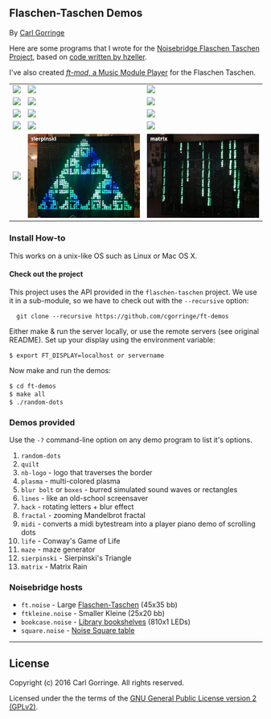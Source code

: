 ## Flaschen-Taschen Demos

By [Carl Gorringe](http://carl.gorringe.org)

Here are some programs that I wrote for the [Noisebridge Flaschen Taschen Project](https://noisebridge.net/wiki/Flaschen_Taschen), based on [code written by hzeller](https://github.com/hzeller/flaschen-taschen).

I've also created [*ft-mod*, a Music Module Player](https://github.com/cgorringe/ft-mod) for the Flaschen Taschen.

|     |     |     |
| --- | --- | --- |
![](img/random-dots.jpg) | ![](img/quilt.jpg) | ![](img/nb-logo.jpg)
![](img/plasma_large.jpg) | ![](img/plasma_small.jpg) | ![](img/lines.jpg)
![](img/blur_wave.jpg) | ![](img/blur_pong.jpg) | ![](img/hack.jpg)
![](img/fractal1.jpg) | ![](img/fractal2.jpg) | ![](img/life.jpg)
![](img/maze.jpg) | ![](img/sierpinski.jpg) | ![](img/matrix.jpg)


### Install How-to

This works on a unix-like OS such as Linux or Mac OS X.

#### Check out the project
This project uses the API provided in the `flaschen-taschen` project. We use
it in a sub-module, so we have to check out with the `--recursive` option:

```
  git clone --recursive https://github.com/cgorringe/ft-demos
```

Either make & run the server locally, or use the remote servers (see original README). Set up your display using the environment variable:

```
$ export FT_DISPLAY=localhost or servername
```

Now make and run the demos:

```
$ cd ft-demos
$ make all
$ ./random-dots
```

### Demos provided

Use the `-?` command-line option on any demo program to list it's options.

1. ```random-dots```
2. ```quilt```
3. ```nb-logo``` - logo that traverses the border
4. ```plasma``` - multi-colored plasma
5. ```blur bolt``` or ```boxes``` - burred simulated sound waves or rectangles
6. ```lines``` - like an old-school screensaver
7. ```hack``` - rotating letters + blur effect
8. ```fractal``` - zooming Mandelbrot fractal
9. ```midi``` - converts a midi bytestream into a player piano demo of scrolling dots
10. ```life``` - Conway's Game of Life
11. ```maze``` - maze generator
12. ```sierpinski``` - Sierpinski's Triangle
13. ```matrix``` - Matrix Rain


### Noisebridge hosts
* ```ft.noise``` - Large [Flaschen-Taschen](https://noisebridge.net/wiki/Flaschen_Taschen) (45x35 bb)
* ```ftkleine.noise``` - Smaller Kleine (25x20 bb)
* ```bookcase.noise``` - [Library bookshelves](https://noisebridge.net/wiki/Bookshelves) (810x1 LEDs)
* ```square.noise``` - [Noise Square table](https://noisebridge.net/wiki/Noise_Square_Table)

_____

## License

Copyright (c) 2016 Carl Gorringe. All rights reserved.

Licensed under the the terms of the [GNU General Public License version 2 (GPLv2)](http://gnu.org/licenses/gpl-2.0.html).
